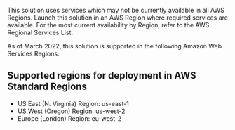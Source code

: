 This solution uses services which may not be currently available in all AWS Regions. Launch this solution in an AWS Region where required services are available. For the most current availability by Region, refer to the AWS Regional Services List.

As of March 2022, this solution is supported in the following Amazon Web Services Regions:

## Supported regions for deployment in AWS Standard Regions

- US East (N. Virginia) Region:  us-east-1
- US West (Oregon) Region:  us-west-2
- Europe (London) Region: eu-west-2
